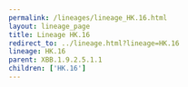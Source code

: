 ```yaml
---
permalink: /lineages/lineage_HK.16.html
layout: lineage_page
title: Lineage HK.16
redirect_to: ../lineage.html?lineage=HK.16
lineage: HK.16
parent: XBB.1.9.2.5.1.1
children: ['HK.16']
---
```


